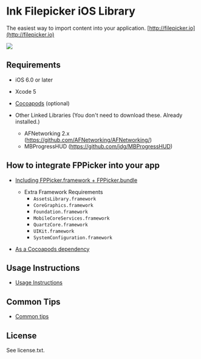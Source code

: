 # Ink Filepicker iOS Library


The easiest way to import content into your application.
[http://filepicker.io](http://filepicker.io)

<img src="https://github.com/Ink/ios-picker/raw/cleanup-for-ios6/Docs/filepicker_ios.png" class="center">

## Requirements

  - iOS 6.0 or later
  - Xcode 5
  - [Cocoapods](http://cocoapods.org) (optional)

  - Other Linked Libraries (You don't need to download these. Already installed.)
    - AFNetworking 2.x (https://github.com/AFNetworking/AFNetworking/)
    - MBProgressHUD (https://github.com/jdg/MBProgressHUD)

## How to integrate FPPicker into your app

  - [Including FPPicker.framework + FPPicker.bundle](https://github.com/Ink/ios-picker/wiki/Framework-and-bundle-integration)

    - Extra Framework Requirements
      - `AssetsLibrary.framework`
      - `CoreGraphics.framework`
      - `Foundation.framework`
      - `MobileCoreServices.framework`
      - `QuartzCore.framework`
      - `UIKit.framework`
      - `SystemConfiguration.framework`

  - [As a Cocoapods dependency](https://github.com/Ink/ios-picker/wiki/Cocoapods-dependency-integration)

## Usage Instructions

  - [Usage Instructions](https://github.com/Ink/ios-picker/wiki/Usage-instructions)

## Common Tips

  - [Common tips](https://github.com/Ink/ios-picker/wiki/Common-Tips)

## License

See license.txt.
